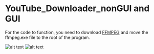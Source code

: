 # YouTube_Downloader_nonGUI and GUI
For the code to function, you need to download [FFMPEG](https://ffmpeg.org/download.html) and move the ffmpeg.exe file to the root of the program.

![alt text](https://github.com/Aporial/YouTube_Downloader_GUI/blob/master/Images/1.png?raw=true)
![alt text](https://github.com/Aporial/YouTube_Downloader_GUI/blob/master/Images/2.png?raw=true)
